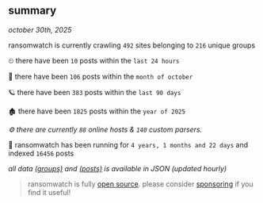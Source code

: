 
## summary
_october 30th, 2025_

ransomwatch is currently crawling `492` sites belonging to `216` unique groups

⏲ there have been `10` posts within the `last 24 hours`

🦈 there have been `106` posts within the `month of october`

🪐 there have been `383` posts within the `last 90 days`

🏚 there have been `1825` posts within the `year of 2025`

_⚙️ there are currently `88` online hosts & `140` custom parsers._

🦕 ransomwatch has been running for `4 years, 1 months and 22 days` and indexed `16456` posts

_all data  [(groups)](http://ransomwhat.telemetry.ltd/groups) and [(posts)](http://ransomwhat.telemetry.ltd/posts) is available in JSON (updated hourly)_

> ransomwatch is fully [open source](https://github.com/joshhighet/ransomwatch#ransomwatch--). please consider [sponsoring](https://github.com/sponsors/joshhighet) if you find it useful!
